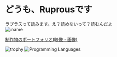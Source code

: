 # どうも、Ruprousです   
ラプラスって読みます。え？読めないって？読むんだよ   
![:name](https://count.getloli.com/@:Ruprous)   

[制作物のポートフォリオ(映像・画像)](https://www.foriio.com/ruprous)

![trophy](https://github-profile-trophy.vercel.app/?username=Ruprous&theme=darkhub)
![Programming Languages](https://skillicons.dev/icons?i=ps,ai,pr,xd,ae,figma,blender,python,java,cpp,github,html,css,js)






